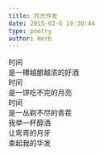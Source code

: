 ```yaml
---  
title: 月光作发  
date: 2015-02-6 10:30:44  
type: poetry  
author: Herb    
---  
```

时间  
是一樽越酿越浓的好酒  
时间  
是一饼吃不完的月亮  
时间  
是一丛剃不尽的青茬  
我举一杯醇酒  
让弯弯的月牙  
束起我的华发
